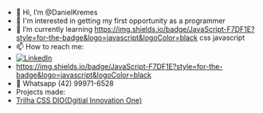 - 👋 Hi, I’m @DanielKremes
- 👀 I'm interested in getting my first opportunity as a programmer
- 🌱 I’m currently learning https://img.shields.io/badge/JavaScript-F7DF1E?style=for-the-badge&logo=javascript&logoColor=black css javascript
- 📫 How to reach me:
- [![LinkedIn](https://img.shields.io/badge/LinkedIn-%230077B5.svg?logo=linkedin&logoColor=white)](https://www.linkedin.com/in/daniel-kremes-94919227b/)
- https://img.shields.io/badge/JavaScript-F7DF1E?style=for-the-badge&logo=javascript&logoColor=black
- 📱 Whatsapp (42) 99971-6528
- Projects made:
- [Trilha CSS DIO(Dgitial Innovation One)](https://danielkremes.github.io/trilha-css-desafio-01-Public/)
<!---
DanielKremes/DanielKremes is a ✨ special ✨ repository because its `README.md` (this file) appears on your GitHub profile.
You can click the Preview link to take a look at your changes.
--->
